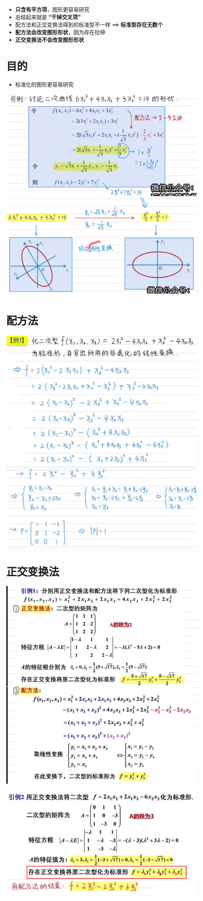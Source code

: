 - **只含有平方项**，图形更容易研究
- 总结起来就是 **“干掉交叉项”**
- 配方法和正交变换法得到的标准型不一样 ==> **标准型存在无数个**
- **配方法会改变图形形状**，因为存在拉伸
- **正交变换法不会改变图形形状**

# 目的
- 标准化的图形更容易研究

![](../photo/Pasted%20image%2020240318155947.png)

# 配方法
![](../photo/Pasted%20image%2020240318160458.png)
![](../photo/Pasted%20image%2020240318160852.png)

# 正交变换法
![](../photo/Pasted%20image%2020240318193209.png)

![](../photo/Pasted%20image%2020240318192829.png)
